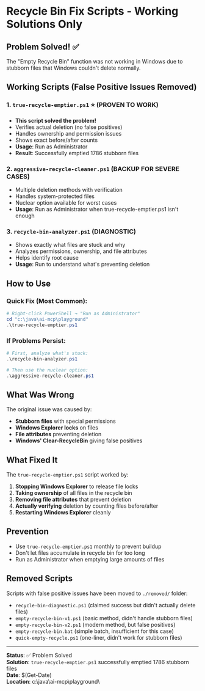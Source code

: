 # Recycle Bin Fix Scripts - Working Solutions Only

## Problem Solved! ✅
The "Empty Recycle Bin" function was not working in Windows due to stubborn files that Windows couldn't delete normally.

## Working Scripts (False Positive Issues Removed)

### 1. `true-recycle-emptier.ps1` ⭐ (PROVEN TO WORK)
- **This script solved the problem!**
- Verifies actual deletion (no false positives)
- Handles ownership and permission issues
- Shows exact before/after counts
- **Usage**: Run as Administrator
- **Result**: Successfully emptied 1786 stubborn files

### 2. `aggressive-recycle-cleaner.ps1` (BACKUP FOR SEVERE CASES)
- Multiple deletion methods with verification
- Handles system-protected files
- Nuclear option available for worst cases
- **Usage**: Run as Administrator when true-recycle-emptier.ps1 isn't enough

### 3. `recycle-bin-analyzer.ps1` (DIAGNOSTIC)
- Shows exactly what files are stuck and why
- Analyzes permissions, ownership, and file attributes
- Helps identify root cause
- **Usage**: Run to understand what's preventing deletion

## How to Use

### Quick Fix (Most Common):
```powershell
# Right-click PowerShell → "Run as Administrator"
cd "c:\java\ai-mcp\playground"
.\true-recycle-emptier.ps1
```

### If Problems Persist:
```powershell
# First, analyze what's stuck:
.\recycle-bin-analyzer.ps1

# Then use the nuclear option:
.\aggressive-recycle-cleaner.ps1
```

## What Was Wrong

The original issue was caused by:
- **Stubborn files** with special permissions
- **Windows Explorer locks** on files
- **File attributes** preventing deletion
- **Windows' Clear-RecycleBin** giving false positives

## What Fixed It

The `true-recycle-emptier.ps1` script worked by:
1. **Stopping Windows Explorer** to release file locks
2. **Taking ownership** of all files in the recycle bin
3. **Removing file attributes** that prevent deletion
4. **Actually verifying** deletion by counting files before/after
5. **Restarting Windows Explorer** cleanly

## Prevention

- Use `true-recycle-emptier.ps1` monthly to prevent buildup
- Don't let files accumulate in recycle bin for too long
- Run as Administrator when emptying large amounts of files

## Removed Scripts

Scripts with false positive issues have been moved to `./removed/` folder:
- `recycle-bin-diagnostic.ps1` (claimed success but didn't actually delete files)
- `empty-recycle-bin-v1.ps1` (basic method, didn't handle stubborn files)
- `empty-recycle-bin-v2.ps1` (modern method, but false positives)
- `empty-recycle-bin.bat` (simple batch, insufficient for this case)
- `quick-empty-recycle.ps1` (one-liner, didn't work for stubborn files)

---
**Status**: ✅ Problem Solved  
**Solution**: `true-recycle-emptier.ps1` successfully emptied 1786 stubborn files  
**Date**: $(Get-Date)  
**Location**: c:\java\ai-mcp\playground\
